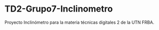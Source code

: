 # TD2-Grupo7-Inclinometro
Proyecto Inclinómetro para la materia técnicas digitales 2 de la UTN FRBA.
